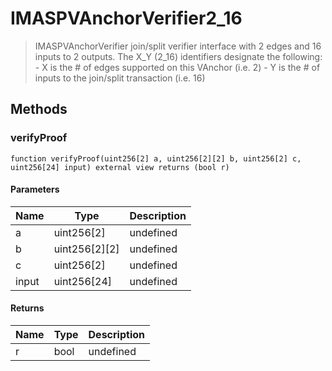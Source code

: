 # IMASPVAnchorVerifier2_16



> IMASPVAnchorVerifier join/split verifier interface with 2 edges and 16 inputs to 2 outputs. The X_Y (2_16) identifiers designate the following: - X is the # of edges supported on this VAnchor (i.e. 2) - Y is the # of inputs to the join/split transaction (i.e. 16)





## Methods

### verifyProof

```solidity
function verifyProof(uint256[2] a, uint256[2][2] b, uint256[2] c, uint256[24] input) external view returns (bool r)
```





#### Parameters

| Name | Type | Description |
|---|---|---|
| a | uint256[2] | undefined
| b | uint256[2][2] | undefined
| c | uint256[2] | undefined
| input | uint256[24] | undefined

#### Returns

| Name | Type | Description |
|---|---|---|
| r | bool | undefined




